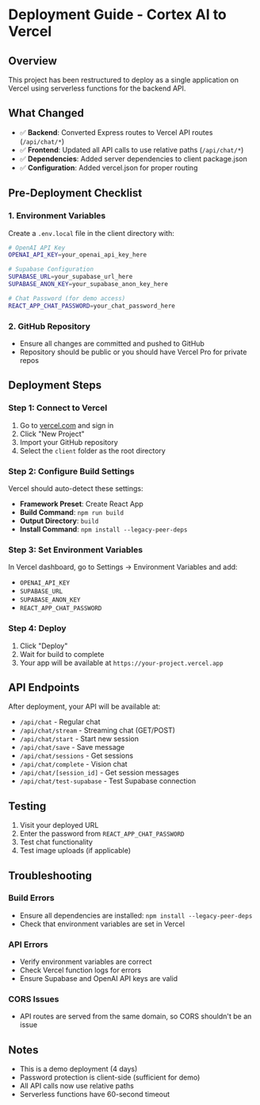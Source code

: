 # Deployment Guide - Cortex AI to Vercel

## Overview
This project has been restructured to deploy as a single application on Vercel using serverless functions for the backend API.

## What Changed
- ✅ **Backend**: Converted Express routes to Vercel API routes (`/api/chat/*`)
- ✅ **Frontend**: Updated all API calls to use relative paths (`/api/chat/*`)
- ✅ **Dependencies**: Added server dependencies to client package.json
- ✅ **Configuration**: Added vercel.json for proper routing

## Pre-Deployment Checklist

### 1. Environment Variables
Create a `.env.local` file in the client directory with:
```bash
# OpenAI API Key
OPENAI_API_KEY=your_openai_api_key_here

# Supabase Configuration
SUPABASE_URL=your_supabase_url_here
SUPABASE_ANON_KEY=your_supabase_anon_key_here

# Chat Password (for demo access)
REACT_APP_CHAT_PASSWORD=your_chat_password_here
```

### 2. GitHub Repository
- Ensure all changes are committed and pushed to GitHub
- Repository should be public or you should have Vercel Pro for private repos

## Deployment Steps

### Step 1: Connect to Vercel
1. Go to [vercel.com](https://vercel.com) and sign in
2. Click "New Project"
3. Import your GitHub repository
4. Select the `client` folder as the root directory

### Step 2: Configure Build Settings
Vercel should auto-detect these settings:
- **Framework Preset**: Create React App
- **Build Command**: `npm run build`
- **Output Directory**: `build`
- **Install Command**: `npm install --legacy-peer-deps`

### Step 3: Set Environment Variables
In Vercel dashboard, go to Settings → Environment Variables and add:
- `OPENAI_API_KEY`
- `SUPABASE_URL`
- `SUPABASE_ANON_KEY`
- `REACT_APP_CHAT_PASSWORD`

### Step 4: Deploy
1. Click "Deploy"
2. Wait for build to complete
3. Your app will be available at `https://your-project.vercel.app`

## API Endpoints
After deployment, your API will be available at:
- `/api/chat` - Regular chat
- `/api/chat/stream` - Streaming chat (GET/POST)
- `/api/chat/start` - Start new session
- `/api/chat/save` - Save message
- `/api/chat/sessions` - Get sessions
- `/api/chat/complete` - Vision chat
- `/api/chat/[session_id]` - Get session messages
- `/api/chat/test-supabase` - Test Supabase connection

## Testing
1. Visit your deployed URL
2. Enter the password from `REACT_APP_CHAT_PASSWORD`
3. Test chat functionality
4. Test image uploads (if applicable)

## Troubleshooting

### Build Errors
- Ensure all dependencies are installed: `npm install --legacy-peer-deps`
- Check that environment variables are set in Vercel

### API Errors
- Verify environment variables are correct
- Check Vercel function logs for errors
- Ensure Supabase and OpenAI API keys are valid

### CORS Issues
- API routes are served from the same domain, so CORS shouldn't be an issue

## Notes
- This is a demo deployment (4 days)
- Password protection is client-side (sufficient for demo)
- All API calls now use relative paths
- Serverless functions have 60-second timeout
